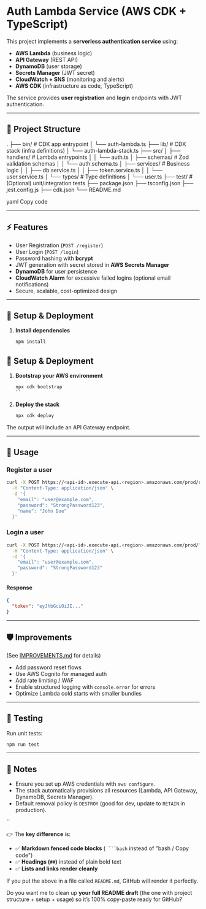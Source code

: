 # Auth Lambda Service (AWS CDK + TypeScript)

This project implements a **serverless authentication service** using:

- **AWS Lambda** (business logic)
- **API Gateway** (REST API)
- **DynamoDB** (user storage)
- **Secrets Manager** (JWT secret)
- **CloudWatch + SNS** (monitoring and alerts)
- **AWS CDK** (infrastructure as code, TypeScript)

The service provides **user registration** and **login** endpoints with JWT authentication.

---

## 📂 Project Structure

.
├── bin/ # CDK app entrypoint
│ └── auth-lambda.ts
├── lib/ # CDK stack (infra definitions)
│ └── auth-lambda-stack.ts
├── src/
│ ├── handlers/ # Lambda entrypoints
│ │ └── auth.ts
│ ├── schemas/ # Zod validation schemas
│ │ └── auth.schema.ts
│ ├── services/ # Business logic
│ │ ├── db.service.ts
│ │ ├── token.service.ts
│ │ └── user.service.ts
│ └── types/ # Type definitions
│ └── user.ts
├── test/ # (Optional) unit/integration tests
├── package.json
├── tsconfig.json
├── jest.config.js
├── cdk.json
└── README.md

yaml
Copy code

---

## ⚡ Features

- User Registration (`POST /register`)
- User Login (`POST /login`)
- Password hashing with **bcrypt**
- JWT generation with secret stored in **AWS Secrets Manager**
- **DynamoDB** for user persistence
- **CloudWatch Alarm** for excessive failed logins (optional email notifications)
- Secure, scalable, cost-optimized design

---

## 🚀 Setup & Deployment

1. **Install dependencies**
   ```bash
   npm install
   ```

## 🚀 Setup & Deployment

1. **Bootstrap your AWS environment**

   ```bash
   npx cdk bootstrap
   ``

   ```

2. **Deploy the stack**

   ```bash
   npx cdk deploy
   ```

The output will include an API Gateway endpoint.

---

## 📡 Usage

### Register a user

```bash
curl -X POST https://<api-id>.execute-api.<region>.amazonaws.com/prod/register \
  -H "Content-Type: application/json" \
  -d '{
    "email": "user@example.com",
    "password": "StrongPassword123",
    "name": "John Doe"
  }'
```

### Login a user

```bash
curl -X POST https://<api-id>.execute-api.<region>.amazonaws.com/prod/login \
  -H "Content-Type: application/json" \
  -d '{
    "email": "user@example.com",
    "password": "StrongPassword123"
  }'
```

#### Response

```json
{
  "token": "eyJhbGciOiJI..."
}
```

---

## 🛡 Improvements

(See [IMPROVEMENTS.md](./IMPROVEMENTS.md) for details)

- Add password reset flows
- Use AWS Cognito for managed auth
- Add rate limiting / WAF
- Enable structured logging with `console.error` for errors
- Optimize Lambda cold starts with smaller bundles

---

## 🧪 Testing

Run unit tests:

```bash
npm run test
```

---

## 📖 Notes

- Ensure you set up AWS credentials with `aws configure`.
- The stack automatically provisions all resources (Lambda, API Gateway, DynamoDB, Secrets Manager).
- Default removal policy is `DESTROY` (good for dev, update to `RETAIN` in production).

``

👉 The **key difference** is:

- ✅ **Markdown fenced code blocks** (` ```bash` instead of "bash / Copy code")
- ✅ **Headings (`##`)** instead of plain bold text
- ✅ **Lists and links render cleanly**

If you put the above in a file called `README.md`, GitHub will render it perfectly.

Do you want me to clean up **your full README draft** (the one with project structure + setup + usage) so it’s 100% copy-paste ready for GitHub?

```
